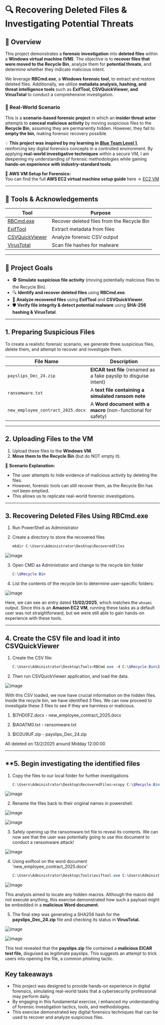 # 🔍 Recovering Deleted Files & Investigating Potential Threats

## 📖 Overview
This project demonstrates a **forensic investigation** into **deleted files** within a **Windows virtual machine (VM)**. The objective is to **recover files that were moved to the Recycle Bin**, analyze them for **potential threats**, and determine whether they indicate malicious intent.

We leverage **RBCmd.exe**, a **Windows forensic tool**, to extract and restore deleted files. Additionally, we utilize **metadata analysis, hashing, and threat intelligence tools** such as **ExifTool, CSVQuickViewer, and VirusTotal** to conduct a comprehensive investigation.

### **🔹 Real-World Scenario**
This is a **scenario-based forensic project** in which an **insider threat actor** attempts to **conceal malicious activity** by moving suspicious files to the **Recycle Bin**, assuming they are permanently hidden. However, they fail to **empty the bin**, making forensic recovery possible.

💡 **This project was inspired by my learning in** [**Blue Team Level 1**](https://www.securityblue.team/blue-team-level-1), reinforcing key digital forensics concepts in a controlled environment. By applying **real-world investigative techniques** within a secure VM, I am deepening my understanding of forensic methodologies while gaining **hands-on experience with industry-standard tools**.

📌 **AWS VM Setup for Forensics:**  
You can find the full **AWS EC2 virtual machine setup guide** here → [EC2 VM](https://github.com/wilbcn/DigitalForensics/blob/main/AWS-SecureVM/README.md)

---

## 🔧 Tools & Acknowledgements
| **Tool**            | **Purpose** |
|---------------------|------------|
| [RBCmd.exe](https://github.com/EricZimmerman/RBCmd) | Recover deleted files from the Recycle Bin |
| [ExifTool](https://exiftool.org/) | Extract metadata from files |
| [CSVQuickViewer](https://sourceforge.net/projects/csvquickviewer/) | Analyze forensic CSV output |
| [VirusTotal](https://www.virustotal.com/gui/home/upload) | Scan file hashes for malware |

---

## 🎯 Project Goals
- 🕵 **Simulate suspicious file activity** (moving potentially malicious files to the Recycle Bin).
- 🔍 **Identify and recover deleted files** using **RBCmd.exe**.
- 📝 **Analyze recovered files** using **ExifTool** and **CSVQuickViewer**.
- 🛡 **Verify file integrity & detect potential malware** using **SHA-256 hashing & VirusTotal**.

---

## **1. Preparing Suspicious Files**
To create a realistic forensic scenario, we generate three suspicious files, delete them, and attempt to recover and investigate them.

| **File Name**              | **Description** |
|---------------------------|----------------|
| `payslips_Dec_24.zip`     | **EICAR test file** (renamed as a fake payslip to disguise intent) |
| `ransomware.txt`          | A **text file containing a simulated ransom note** |
| `new_employee_contract_2025.docx` | A **Word document with a macro** (non-functional for safety) |

---

## **2. Uploading Files to the VM**
1. Upload these files to the **Windows VM**.  
2. **Move them to the Recycle Bin** (but do NOT empty it).  

📌 **Scenario Explanation:**  
- The user attempts to hide evidence of malicious activity by deleting the files.  
- However, forensic tools can still recover them, as the Recycle Bin has not been emptied.  
- This allows us to replicate real-world forensic investigations.

---

## **3. Recovering Deleted Files Using RBCmd.exe**
1. Run PowerShell as Administrator
2. Create a directory to store the recovered files

   ```powershell
   mkdir C:\Users\Administrator\Desktop\RecoveredFiles
   ```
   
![image](https://github.com/user-attachments/assets/c3b4f4e8-4821-4b1d-96e3-ef270ce179fa)

3. Open CMD as Administrator and change to the recycle bin folder

   ```powershell
   C:\$Recycle.Bin
   ```
   
4. List the contents of the recycle bin to determine user-specific folders:

![image](https://github.com/user-attachments/assets/e1672e82-f6d8-4584-808a-097fb3c38a45)

Here, we can see an entry dated **13/02/2025**, which matches the `whoami` output. Since this is an **Amazon EC2 VM**, running these tasks as a default user was not straightforward, but we were still able to gain hands-on experience with these tools.

---

## **4. Create the CSV file and load it into CSVQuickViewer**
1. Create the CSV file: 

   ```powershell
   C:\Users\Administrator\Desktop\Tools>RBCmd.exe -d C:\$Recycle.Bin\S-1-5-21-3939027288-1751461437-3338404962-500 --csv C:\Users\Administrator\Desktop\RecoveredFiles
   ```

2. Then run CSVQuickViewer application, and load the data.

![image](https://github.com/user-attachments/assets/cc77723b-475f-47e6-91eb-d48419ceda60)

With this CSV loaded, we now have crucial information on the hidden files. Inside the recycle bin, we have identified 3 files. We can now proceed to investigate these 3 files to see if they are harmless or malicious.

1. $I7HD0FZ.docx - new_employee_contract_2025.docx

2. $IA0ATM0.txt - ransomware.txt

3. $IO2U9UF.zip - payslips_Dec_24.zip

All deleted on 13/2/2025 around Midday 12:00:00

---

## **5. Begin investigating the identified files
1. Copy the files to our local folder for further investigations

   ```powershell
   C:\Users\Administrator\Desktop\RecoveredFiles>xcopy C:\$Recycle.Bin\S-1-5-21-3939027288-1751461437-3338404962-500\* C:\Users\Administrator\Desktop\RecoveredFiles\ /H /E /C /I
   ```

![image](https://github.com/user-attachments/assets/c328c277-a8c4-4022-b7ed-05d7b1ce804c)

2. Rename the files back to their original names in powershell.

![image](https://github.com/user-attachments/assets/0c2b2308-c338-4ae2-a5ea-dc78f2d10d2f)

![image](https://github.com/user-attachments/assets/ffa8f78e-bd17-4263-83be-6b635a0f6b7f)

3. Safely opening up the ransomware.txt file to reveal its contents. We can now see that the user was potentially going to use this document to conduct a ransomware attack!

![image](https://github.com/user-attachments/assets/c6a8f97c-c3d3-4baf-a11c-e5f59f2baf26)

4. Using exiftool on the word document 'new_employee_contract_2025.docx'

   ```powershell
   C:\Users\Administrator\Desktop\Tools\exiftool.exe C:\Users\Administrator\Desktop\RecoveredFiles\File_Archive\new_employee_contract_2025.docx
   ```

![image](https://github.com/user-attachments/assets/e34731e7-837c-4d74-b932-1c75532b1a74)

This analysis aimed to locate any hidden macros. Although the macro did not execute anything, this exercise demonstrated how such a payload might be embedded in a **malicious Word document.**

5. The final step was generating a SHA256 hash for the **payslips_Dec_24.zip** file and checking its status in **VirusTotal.**

![image](https://github.com/user-attachments/assets/822e7039-de4e-44fc-854c-de6987574d5b)

![image](https://github.com/user-attachments/assets/f3029ba8-0d19-4ca8-b1aa-2891d21ac15b)

This test revealed that the **payslips.zip** file contained a **malicious EICAR test file,** disguised as legitimate payslips. This suggests an attempt to trick users into opening the file, a common phishing tactic.

## **Key takeaways**
- This project was designed to provide hands-on experience in digital forensics, simulating real-world tasks that a cybersecurity professional may perform daily.
- By engaging in this fundamental exercise, i enhanced my understanding of forensic investigation tactics, tools, and methodologies.
- This exercise demonstrated key digital forensics techniques that can be used to recover and analyze suspicious files.



